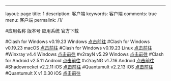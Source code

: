 ---
layout: page
title: 1
description: 客户端
keywords: 客户端
comments: true
menu: 客户端
permalink: /1/

#应用名称	版本号	应用系统	官方下载

#Clash for Windows	v0.19.23	Windows	[点击前往](https://archive.org/download/clash_for_windows_pkg)
#Clash for Windows	v0.19.23	macOS	[点击前往](https://github.com/zzzgydi/clash-verge/releases)
#Clash for Windows	v0.19.23	Linux	[点击前往](https://github.com/zzzgydi/clash-verge/releases)
#Winxray	v4.4	Windows	[点击前往](https://github.com/TheMRLL/WinXray/releases)
#v2rayN	v5.29	Windows	[点击前往](https://github.com/2dust/v2rayN/releases)
#Clash for Android	v2.5.11	Android	[点击前往]()
#v2rayNG	v1.7.16	Android	[点击前往](https://github.com/2dust/v2rayNG/releases)
#Shadowrocket	v2.2.11	iOS	[点击前往](https://apps.apple.com/us/app/shadowrocket/id932747118)
#Quantumult	v2.2.13	iOS	[点击前往](https://apps.apple.com/us/app/quantumult/id1252015438?l=zh)
#Quantumult X	v1.0.30	iOS	[点击前往](https://apps.apple.com/us/app/quantumult-x/id1443988620?l=zh)